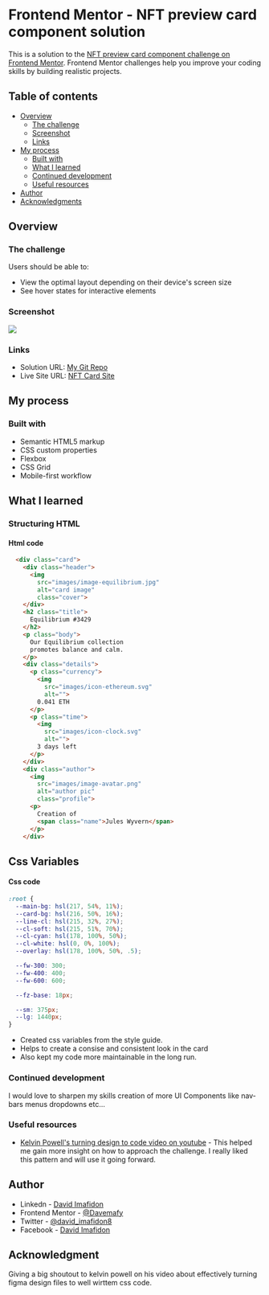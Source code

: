 # Frontend Mentor - NFT preview card component solution

This is a solution to the [NFT preview card component challenge on Frontend Mentor](https://www.frontendmentor.io/challenges/nft-preview-card-component-SbdUL_w0U). Frontend Mentor challenges help you improve your coding skills by building realistic projects. 

## Table of contents

- [Overview](#overview)
  - [The challenge](#the-challenge)
  - [Screenshot](#screenshot)
  - [Links](#links)
- [My process](#my-process)
  - [Built with](#built-with)
  - [What I learned](#what-i-learned)
  - [Continued development](#continued-development)
  - [Useful resources](#useful-resources)
- [Author](#author)
- [Acknowledgments](#acknowledgments)

## Overview

### The challenge

Users should be able to:

- View the optimal layout depending on their device's screen size
- See hover states for interactive elements

### Screenshot

![](/nft-preview-card-component-main/mydesign/screenshot.jpg)

### Links

- Solution URL: [My Git Repo ](https://github.com/Davemafy/NFT-preview-card-component/tree/main)
- Live Site URL: [NFT Card Site](https://nft-preview-card-component-davemafy.vercel.app/)

## My process

### Built with

- Semantic HTML5 markup
- CSS custom properties
- Flexbox
- CSS Grid
- Mobile-first workflow

## What I learned

### Structuring HTML

#### Html code 
```html
  <div class="card">
    <div class="header">
      <img 
        src="images/image-equilibrium.jpg" 
        alt="card image"
        class="cover">
    </div>
    <h2 class="title">
      Equilibrium #3429
    </h2>
    <p class="body">
      Our Equilibrium collection
      promotes balance and calm.
    </p>
    <div class="details">
      <p class="currency">
        <img 
          src="images/icon-ethereum.svg"
          alt="">
        0.041 ETH
      </p>
      <p class="time">
        <img
          src="images/icon-clock.svg" 
          alt="">
        3 days left
      </p>
    </div>
    <div class="author">
      <img 
        src="images/image-avatar.png" 
        alt="author pic"
        class="profile">
      <p>
        Creation of
        <span class="name">Jules Wyvern</span>
      </p>
    </div>

```

## Css Variables

#### Css code
```css
:root {
  --main-bg: hsl(217, 54%, 11%);
  --card-bg: hsl(216, 50%, 16%);
  --line-cl: hsl(215, 32%, 27%);
  --cl-soft: hsl(215, 51%, 70%);
  --cl-cyan: hsl(178, 100%, 50%);
  --cl-white: hsl(0, 0%, 100%);
  --overlay: hsl(178, 100%, 50%, .5);

  --fw-300: 300;
  --fw-400: 400;
  --fw-600: 600;

  --fz-base: 18px;

  --sm: 375px;
  --lg: 1440px;
}

```

- Created css variables from the style guide.
- Helps to create a consise and consistent look in the card
-  Also kept my code more maintainable in the long run.

### Continued development


I would love to sharpen my skills creation of more UI Components like nav-bars menus dropdowns etc...

### Useful resources

- [Kelvin Powell's turning design to code video on youtube](https://youtu.be/kmFr_8U81vU?si=meaoPPD8GDg49ULv) - This helped me gain more insight on how to approach the challenge. I really liked this pattern and will use it going forward.

## Author

- Linkedn - [David Imafidon](https://www.linkedin.com/in/david-imafidon-202289222)
- Frontend Mentor - [@Davemafy](https://www.frontendmentor.io/profile/davemafy)
- Twitter - [@david_imafidon8](https://www.twitter.com/david_imafidon8)
- Facebook - [David Imafidon](https://www.facebook.com/profile.php?id=100073958401432&mibextid=ZbWKwL)

## Acknowledgment
Giving a big shoutout to kelvin powell on his video about effectively turning figma design files to well wirttem css code.
